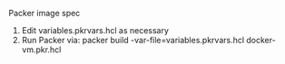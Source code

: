Packer image spec

1. Edit variables.pkrvars.hcl as necessary
2. Run Packer via:
   packer build -var-file=variables.pkrvars.hcl docker-vm.pkr.hcl
